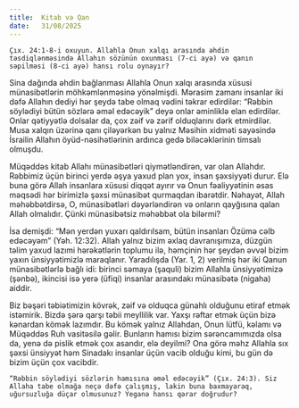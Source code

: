 ```yaml
---
title:  Kitab və Qan
date:   31/08/2025
---
```


`Çıx. 24:1-8-i oxuyun. Allahla Onun xalqı arasında əhdin təsdiqlənməsində Allahın sözünün oxunması (7-ci ayə) və qanın səpilməsi (8-ci ayə) hansı rolu oynayır?`

Sina dağında əhdin bağlanması Allahla Onun xalqı arasında xüsusi münasibətlərin möhkəmlənməsinə yönəlmişdi. Mərasim zamanı insanlar iki dəfə Allahın dediyi hər şeydə tabe olmaq vədini təkrar edirdilər: “Rəbbin söylədiyi bütün sözlərə əməl edəcəyik” deyə onlar əminliklə elan edirdilər. Onlar qətiyyətlə dolsalar da, çox zəif və zərif olduqlarını dərk etmirdilər. Musa xalqın üzərinə qanı çiləyərkən bu yalnız Məsihin xidməti sayəsində İsrailin Allahın öyüd-nəsihətlərinin ardınca gedə biləcəklərinin timsalı olmuşdu.

Müqəddəs kitab Allahı münasibətləri qiymətləndirən, var olan Allahdır. Rəbbimiz üçün birinci yerdə əşya yaxud plan yox, insan şəxsiyyəti durur. Elə buna görə Allah insanlara xüsusi diqqət ayırır və Onun fəaliyyətinin əsas məqsədi hər birimizlə şəxsi münasibət qurmaqdan ibarətdir. Nəhayət, Allah məhəbbətdirsə, O, münasibətləri dəyərləndirən və onların qayğısına qalan Allah olmalıdır. Çünki münasibətsiz məhəbbət ola bilərmi?

İsa demişdi: “Mən yerdən yuxarı qaldırılsam, bütün insanları Özümə cəlb edəcəyəm” (Yəh. 12:32). Allah yalnız bizim əxlaq davranışımıza, düzgün təlim yaxud lazımi hərəkətlərin toplumu ilə, həmçinin hər şeydən əvvəl bizim yaxın ünsiyyətimizlə maraqlanır. Yaradılışda (Yar. 1, 2) verilmiş hər iki Qanun münasibətlərlə bağlı idi: birinci səmaya (şaquli) bizim Allahla ünsiyyətimizə (şənbə), ikincisi isə yerə (üfiqi) insanlar arasındakı münasibətə (nigaha) aiddir.

Biz bəşəri təbiətimizin kövrək, zəif və olduqca günahlı olduğunu etiraf etmək istəmirik. Bizdə şərə qarşı təbii meyllilik var. Yaxşı rəftar etmək üçün bizə kənardan kömək lazımdır. Bu kömək yalnız Allahdan, Onun lütfü, kəlamı və Müqəddəs Ruh vasitəsilə gəlir. Bunların hamısı bizim sərəncamımızda olsa da, yenə də pislik etmək çox asandır, elə deyilmi? Ona görə məhz Allahla sıx şəxsi ünsiyyət həm Sinadakı insanlar üçün vacib olduğu kimi, bu gün də bizim üçün çox vacibdir.

`“Rəbbin söylədiyi sözlərin hamısına əməl edəcəyik” (Çıx. 24:3). Siz Allaha tabe olmağa neçə dəfə çalışmış, lakin buna baxmayaraq, uğursuzluğa düçar olmusunuz? Yeganə hansı qərar doğrudur?`